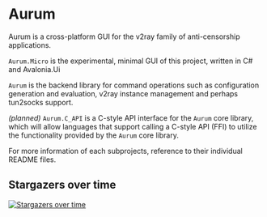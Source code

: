 # Aurum
Aurum is a cross-platform GUI for the v2ray family of anti-censorship applications.

`Aurum.Micro` is the experimental, minimal GUI of this project, written in C# and Avalonia.Ui

`Aurum` is the backend library for command operations such as configuration generation and evaluation, v2ray instance management and perhaps tun2socks support.

_(planned)_ `Aurum.C_API` is a C-style API interface for the `Aurum` core library, which will allow languages that support calling a C-style API (FFI) to utilize the functionality provided by the `Aurum` core library.

For more information of each subprojects, reference to their individual README files.

## Stargazers over time

[![Stargazers over time](https://starchart.cc/Shadowsocks-NET/Aurum.svg)](https://starchart.cc/Shadowsocks-NET/Aurum)

